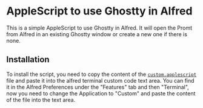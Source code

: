 # AppleScript to use Ghostty in Alfred

This is a simple AppleScript to use Ghostty in Alfred. It will open the Promt from Alfred in an existing Ghostty window or create a new one if there is none.

## Installation

To install the script, you need to copy the content of the [`custom.applescript`](custom.applescript) file and paste it into the alfred terminal custom code text area. You can find it in the Alfred Preferences under the "Features" tab and then "Terminal", now you need to change the Application to "Custom" and paste the content of the file into the text area.